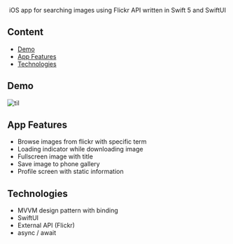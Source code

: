 <p align="center">  
 iOS app for searching images using Flickr API written in Swift 5 and SwiftUI
</p>


## Content
- [Demo](#demo)
- [App Features](#app-features)
- [Technologies](#technologies)


## Demo

![til](./mvvm-flickr-autolayout/example.gif)

## App Features

* Browse images from flickr with specific term
* Loading indicator while downloading image
* Fullscreen image with title
* Save image to phone gallery
* Profile screen with static information


## Technologies

* MVVM design pattern with binding
* SwiftUI
* External API (Flickr)
* async / await
